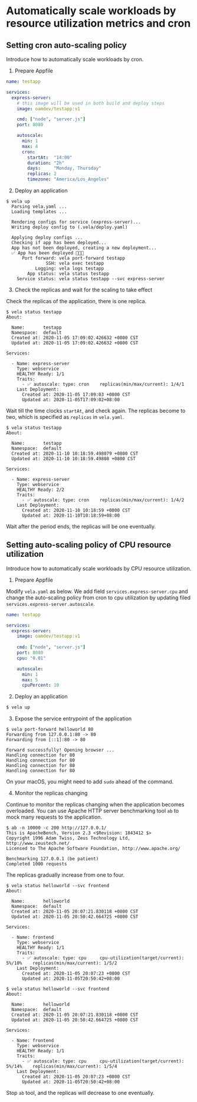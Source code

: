 # Automatically scale workloads by resource utilization metrics and cron

## Setting cron auto-scaling policy
Introduce how to automatically scale workloads by cron.

1. Prepare Appfile

  ```yaml
  name: testapp
  
  services:
    express-server:
      # this image will be used in both build and deploy steps
      image: oamdev/testapp:v1
  
      cmd: ["node", "server.js"]
      port: 8080
  
      autoscale:
        min: 1
        max: 4
        cron:
          startAt:  "14:00"
          duration: "2h"
          days:     "Monday, Thursday"
          replicas: 2
          timezone: "America/Los_Angeles"
  ```

2. Deploy an application
  
  ```
  $ vela up
    Parsing vela.yaml ...
    Loading templates ...
    
    Rendering configs for service (express-server)...
    Writing deploy config to (.vela/deploy.yaml)
    
    Applying deploy configs ...
    Checking if app has been deployed...
    App has not been deployed, creating a new deployment...
    ✅ App has been deployed 🚀🚀🚀
        Port forward: vela port-forward testapp
                 SSH: vela exec testapp
             Logging: vela logs testapp
          App status: vela status testapp
      Service status: vela status testapp --svc express-server
  ```

3. Check the replicas and wait for the scaling to take effect

  Check the replicas of the application, there is one replica.

  ```
  $ vela status testapp
  About:
  
    Name:      	testapp
    Namespace: 	default
    Created at:	2020-11-05 17:09:02.426632 +0800 CST
    Updated at:	2020-11-05 17:09:02.426632 +0800 CST
  
  Services:
  
    - Name: express-server
      Type: webservice
      HEALTHY Ready: 1/1
      Traits:
        - ✅ autoscale: type: cron    replicas(min/max/current): 1/4/1
      Last Deployment:
        Created at: 2020-11-05 17:09:03 +0800 CST
        Updated at: 2020-11-05T17:09:02+08:00
  ```
  
  Wait till the time clocks `startAt`, and check again. The replicas become to two, which is specified as 
  `replicas` in `vela.yaml`.
  
  ```
  $ vela status testapp
  About:
  
    Name:      	testapp
    Namespace: 	default
    Created at:	2020-11-10 10:18:59.498079 +0800 CST
    Updated at:	2020-11-10 10:18:59.49808 +0800 CST
  
  Services:
  
    - Name: express-server
      Type: webservice
      HEALTHY Ready: 2/2
      Traits:
        - ✅ autoscale: type: cron    replicas(min/max/current): 1/4/2
      Last Deployment:
        Created at: 2020-11-10 10:18:59 +0800 CST
        Updated at: 2020-11-10T10:18:59+08:00
  ```
  
  Wait after the period ends, the replicas will be one eventually.

## Setting auto-scaling policy of CPU resource utilization
Introduce how to automatically scale workloads by CPU resource utilization.

1. Prepare Appfile

  Modify `vela.yaml` as below. We add field `services.express-server.cpu` and change the auto-scaling policy
  from cron to cpu utilization by updating filed `services.express-server.autoscale`.
  
  ```yaml
  name: testapp
  
  services:
    express-server:
      image: oamdev/testapp:v1
        
      cmd: ["node", "server.js"]
      port: 8080
      cpu: "0.01"
  
      autoscale:
        min: 1
        max: 5
        cpuPercent: 10
  ```

2. Deploy an application

  ```bash
  $ vela up
  ```

3. Expose the service entrypoint of the application

  ```
  $ vela port-forward helloworld 80
  Forwarding from 127.0.0.1:80 -> 80
  Forwarding from [::1]:80 -> 80

  Forward successfully! Opening browser ...
  Handling connection for 80
  Handling connection for 80
  Handling connection for 80
  Handling connection for 80
  ```

  On your macOS, you might need to add `sudo` ahead of the command.

4. Monitor the replicas changing

  Continue to monitor the replicas changing when the application becomes overloaded. You can use Apache HTTP server
  benchmarking tool `ab` to mock many requests to the application.

  ```
  $ ab -n 10000 -c 200 http://127.0.0.1/
  This is ApacheBench, Version 2.3 <$Revision: 1843412 $>
  Copyright 1996 Adam Twiss, Zeus Technology Ltd, http://www.zeustech.net/
  Licensed to The Apache Software Foundation, http://www.apache.org/

  Benchmarking 127.0.0.1 (be patient)
  Completed 1000 requests
  ```

  The replicas gradually increase from one to four.

  ```
  $ vela status helloworld --svc frontend
  About:

    Name:      	helloworld
    Namespace: 	default
    Created at:	2020-11-05 20:07:21.830118 +0800 CST
    Updated at:	2020-11-05 20:50:42.664725 +0800 CST

  Services:

    - Name: frontend
      Type: webservice
      HEALTHY Ready: 1/1
      Traits:
        - ✅ autoscale: type: cpu     cpu-utilization(target/current): 5%/10%	replicas(min/max/current): 1/5/2
      Last Deployment:
        Created at: 2020-11-05 20:07:23 +0800 CST
        Updated at: 2020-11-05T20:50:42+08:00
  ```

  ```
  $ vela status helloworld --svc frontend
  About:

    Name:      	helloworld
    Namespace: 	default
    Created at:	2020-11-05 20:07:21.830118 +0800 CST
    Updated at:	2020-11-05 20:50:42.664725 +0800 CST

  Services:

    - Name: frontend
      Type: webservice
      HEALTHY Ready: 1/1
      Traits:
        - ✅ autoscale: type: cpu     cpu-utilization(target/current): 5%/14%	replicas(min/max/current): 1/5/4
      Last Deployment:
        Created at: 2020-11-05 20:07:23 +0800 CST
        Updated at: 2020-11-05T20:50:42+08:00
  ```

  Stop `ab` tool, and the replicas will decrease to one eventually.
